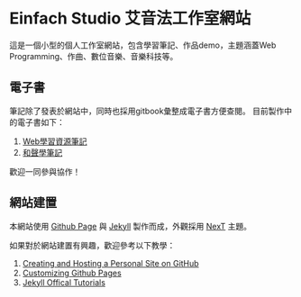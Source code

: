 # Einfach Studio 艾音法工作室網站
這是一個小型的個人工作室網站，包含學習筆記、作品demo，主題涵蓋Web Programming、作曲、數位音樂、音樂科技等。

## 電子書
筆記除了發表於網站中，同時也採用gitbook彙整成電子書方便查閱。
目前製作中的電子書如下：

1. [Web學習資源筆記]()
2. [和聲學筆記]()

歡迎一同參與協作！

## 網站建置
本網站使用 [Github Page](https://pages.github.com/) 與 [Jekyll](https://jekyllrb.com/) 製作而成，外觀採用 [NexT](https://github.com/Simpleyyt/jekyll-theme-next/blob/master/README.md) 主題。

如果對於網站建置有興趣，歡迎參考以下教學：
1. [Creating and Hosting a Personal Site on GitHub](http://jmcglone.com/guides/github-pages/)
2. [Customizing Github Pages](https://help.github.com/categories/customizing-github-pages/)
3. [Jekyll Offical Tutorials](https://jekyllrb.com/docs/quickstart/)

